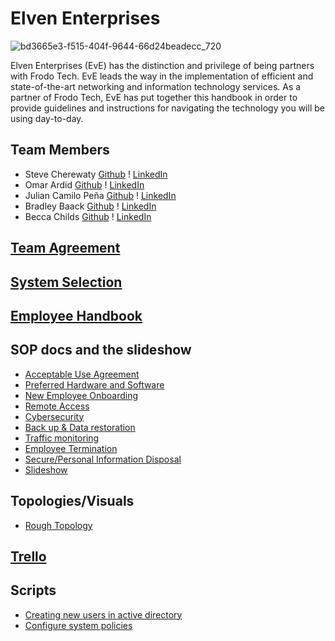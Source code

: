 # Elven Enterprises
![bd3665e3-f515-404f-9644-66d24beadecc_720](https://github.com/oardid/ElvenEnterprises/assets/158124623/2dd16597-e5b8-4c4d-9735-f2aa8da2a229)

Elven Enterprises (EvE) has the distinction and privilege of being partners with Frodo Tech.  EvE leads the way in the implementation of efficient and state-of-the-art networking and information technology services.  As a partner of Frodo Tech, EvE has put together this handbook in order to provide guidelines and instructions for navigating the technology you will be using day-to-day.
## Team Members
* Steve Cherewaty [Github](https://github.com/SCherewaty) ! [LinkedIn](https://www.linkedin.com/in/steve-cherewaty-jr-b8727135/)
* Omar Ardid [Github](https://github.com/oardid) ! [LinkedIn](https://www.linkedin.com/in/ardidomar/)
* Julian Camilo Peña [Github](https://github.com/julianp91) ! [LinkedIn](https://www.linkedin.com/in/julian-pena-bb8643267/)
* Bradley Baack [Github](https://github.com/bjbaack) ! [LinkedIn](https://www.linkedin.com/in/bradleybaack/)
* Becca Childs [Github](https://github.com/Crimson-Raven) ! [LinkedIn](https://www.linkedin.com/in/rebecca-childs-b69b61166/)

## [Team Agreement](https://docs.google.com/document/d/1fNa5TKsHoVrjMS5TSnLkJ30S34Od6ILYmXGh-81YvO8/edit?usp=sharing)

## [System Selection](https://docs.google.com/document/d/1gUgTYlfTJa4f-P9nA7oibvPZR7GzYQ5ioUSrZHc1XgA/edit)

## [Employee Handbook](https://docs.google.com/document/d/1v-KCPP4P30EBBw6sGXk_Vki68MzrAU1pHBkryjyDo20/edit#heading=h.nfid4l84lg0u)
## SOP docs and the slideshow
* [Acceptable Use Agreement](https://docs.google.com/document/d/16uWrXDeIQi4gdG8IPaFRt0GVIIZC0vUJSlQsMz_ZqWY/edit#heading=h.35rt96ad4t2s)
* [Preferred Hardware and Software](https://docs.google.com/document/d/1yxA9WjhDR6_P6daMvTxhDtTyXLQ55x_oEr4KY1KVaNg/edit#heading=h.64g8qpf0x9oa)
* [New Employee Onboarding](https://docs.google.com/document/d/14a6gy_nqVkBHtUzPjT7oXkxRs0yk_qVuBrPUOZ8XaTs/edit#heading=h.damp1gnlblk)
* [Remote Access](https://docs.google.com/document/d/1IAupm9t8R6atDkDKtxq0UQqOfeYH7aiXLMYPzhJYxIs/edit)
* [Cybersecurity](https://docs.google.com/document/d/1M6rDqZwuQOJKppk3M0mYxjQxfnJsBVXGM57l53PoveE/edit#heading=h.damp1gnlblk)
* [Back up & Data restoration](https://docs.google.com/document/d/1MQBCBRlm1EAXeerj6V0Ny-uquk49dETYDakQnC4MPZg/edit#heading=h.damp1gnlblk)
* [Traffic monitoring](https://docs.google.com/document/d/17mIJEfb5fJRNk-P2TLGODxNAPH3lA1rw31lcKNhRqzU/edit#heading=h.8ikfwrjuh5vz)
* [Employee Termination](https://docs.google.com/document/d/1-zt9yq1BCxoH1KfhwR0agp4LD0R08nXC4ICLPG6SG-U/edit#heading=h.damp1gnlblk)
* [Secure/Personal Information Disposal](https://docs.google.com/document/d/1kvfL9tl5V5w4iuer6fydPqNeRmDZCQw8Kx4l-TcXqyM/edit#heading=h.damp1gnlblk)
* [Slideshow](https://docs.google.com/presentation/d/1UsDPhH5W3B3FnCR49cBGllSpmT4lKuiPpm0FM0tI_xY/edit?usp=sharing)
  
## Topologies/Visuals
* [Rough Topology](https://drive.google.com/file/d/11Q1hYyOH7JIarpZ33ANmQBcdLPw1D7pI/view?usp=sharing)

## [Trello](https://trello.com/invite/b/evm42QDY/ATTI7f423eb5b0523d83af994af4e553670eC0F6374E/ops-301)

## Scripts
* [Creating new users in active directory](https://github.com/oardid/ElvenEnterprises/blob/main/ADUsers.ps1)
* [Configure system policies](https://github.com/oardid/ElvenEnterprises/blob/main/SystemPolicies.ps1)
